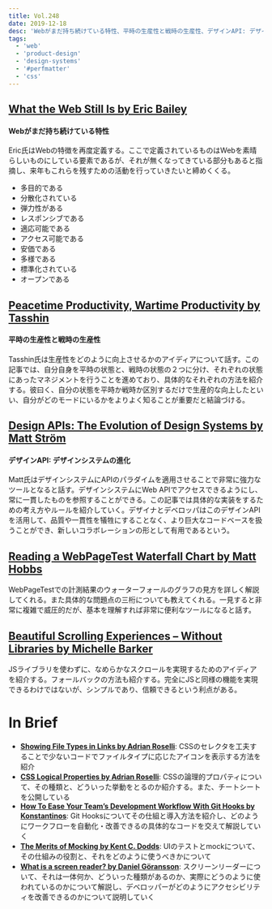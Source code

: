 ```yaml
---
title: Vol.248
date: 2019-12-18
desc: 'Webがまだ持ち続けている特性、平時の生産性と戦時の生産性、デザインAPI: デザインシステムの進化、ほか計10リンク'
tags:
  - 'web'
  - 'product-design'
  - 'design-systems'
  - '#perfmatter'
  - 'css'
---
```


## [What the Web Still Is by Eric Bailey](https://css-tricks.com/what-the-web-still-is/)

#### Webがまだ持ち続けている特性
Eric氏はWebの特徴を再度定義する。ここで定義されているものはWebを素晴らしいものにしている要素であるが、それが無くなってきている部分もあると指摘し、来年もこれらを残すための活動を行っていきたいと締めくくる。

- 多目的である
- 分散化されている
- 弾力性がある
- レスポンシブである
- 適応可能である
- アクセス可能である
- 安価である
- 多様である
- 標準化されている
- オープンである

## [Peacetime Productivity, Wartime Productivity by Tasshin](https://tasshin.com/blog/peacetime-productivity-wartime-productivity/)

#### 平時の生産性と戦時の生産性
Tasshin氏は生産性をどのように向上させるかのアイディアについて話す。この記事では、自分自身を平時の状態と、戦時の状態の２つに分け、それぞれの状態にあったマネジメントを行うことを進めており、具体的なそれぞれの方法を紹介する。彼曰く、自分の状態を平時か戦時か区別するだけで生産的な向上したといい、自分がどのモードにいるかをよりよく知ることが重要だと結論づける。

## [Design APIs: The Evolution of Design Systems by Matt Ström](https://matthewstrom.com/writing/design-apis/)

#### デザインAPI: デザインシステムの進化
Matt氏はデザインシステムにAPIのパラダイムを適用させることで非常に強力なツールとなると話す。デザインシステムにWeb APIでアクセスできるようにし、常に一貫したものを参照することができる。この記事では具体的な実装をするための考え方やルールを紹介していく。デザイナとデベロッパはこのデザインAPIを活用して、品質や一貫性を犠牲にすることなく、より巨大なコードベースを扱うことができ、新しいコラボレーションの形として有用であるという。

## [Reading a WebPageTest Waterfall Chart by Matt Hobbs](https://calendar.perfplanet.com/2019/reading-a-webpagetest-waterfall-chart/)

WebPageTestでの計測結果のウォーターフォールのグラフの見方を詳しく解説してくれる。また具体的な問題点の三桁についても教えてくれる。一見すると非常に複雑で威圧的だが、基本を理解すれば非常に便利なツールになると話す。

## [Beautiful Scrolling Experiences – Without Libraries by Michelle Barker](https://24ways.org/2019/beautiful-scrolling-experiences-without-libraries)

JSライブラリを使わずに、なめらかなスクロールを実現するためのアイディアを紹介する。フォールバックの方法も紹介する。完全にJSと同様の機能を実現できるわけではないが、シンプルであり、信頼できるという利点がある。

# In Brief
- [**Showing File Types in Links by Adrian Roselli**](https://adrianroselli.com/2019/12/showing-file-types-in-links.html): CSSのセレクタを工夫することで少ないコードでファイルタイプに応じたアイコンを表示する方法を紹介
- [**CSS Logical Properties by Adrian Roselli**](https://adrianroselli.com/2019/11/css-logical-properties.html): CSSの論理的プロパティについて、その種類と、どういった挙動をとるのか紹介する。また、チートシートを公開している
- [**How To Ease Your Team’s Development Workflow With Git Hooks by Konstantinos**](https://www.smashingmagazine.com/2019/12/git-hooks-team-development-workflow/): Git Hooksについてその仕組と導入方法を紹介し、どのようにワークフローを自動化・改善できるの具体的なコードを交えて解説していく
- [**The Merits of Mocking by Kent C. Dodds**](https://kentcdodds.com/blog/the-merits-of-mocking): UIのテストとmockについて、その仕組みの役割と、それをどのように使うべきかについて
- [**What is a screen reader? by Daniel Göransson**](https://axesslab.com/what-is-a-screen-reader/): スクリーンリーダーについて、それは一体何か、どういった種類があるのか、実際にどうのように使われているのかについて解説し、デベロッパーがどのようにアクセシビリティを改善できるのかについて説明していく

